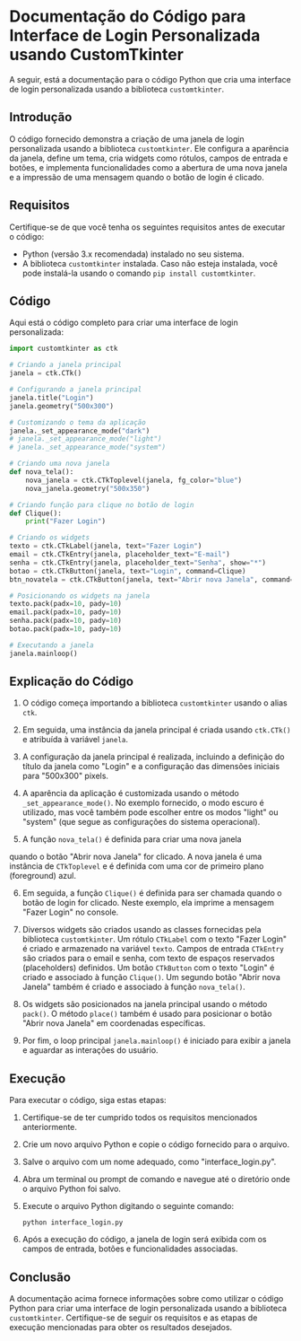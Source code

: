 # Documentação do Código para Interface de Login Personalizada usando CustomTkinter

A seguir, está a documentação para o código Python que cria uma interface de login personalizada usando a biblioteca `customtkinter`.

## Introdução

O código fornecido demonstra a criação de uma janela de login personalizada usando a biblioteca `customtkinter`. Ele configura a aparência da janela, define um tema, cria widgets como rótulos, campos de entrada e botões, e implementa funcionalidades como a abertura de uma nova janela e a impressão de uma mensagem quando o botão de login é clicado.

## Requisitos

Certifique-se de que você tenha os seguintes requisitos antes de executar o código:

- Python (versão 3.x recomendada) instalado no seu sistema.
- A biblioteca `customtkinter` instalada. Caso não esteja instalada, você pode instalá-la usando o comando `pip install customtkinter`.

## Código

Aqui está o código completo para criar uma interface de login personalizada:

```python
import customtkinter as ctk

# Criando a janela principal
janela = ctk.CTk()

# Configurando a janela principal
janela.title("Login")
janela.geometry("500x300")

# Customizando o tema da aplicação
janela._set_appearance_mode("dark")
# janela._set_appearance_mode("light")
# janela._set_appearance_mode("system")

# Criando uma nova janela
def nova_tela():
    nova_janela = ctk.CTkToplevel(janela, fg_color="blue")
    nova_janela.geometry("500x350")

# Criando função para clique no botão de login
def Clique():
    print("Fazer Login")

# Criando os widgets
texto = ctk.CTkLabel(janela, text="Fazer Login")
email = ctk.CTkEntry(janela, placeholder_text="E-mail")
senha = ctk.CTkEntry(janela, placeholder_text="Senha", show="*")
botao = ctk.CTkButton(janela, text="Login", command=Clique)
btn_novatela = ctk.CTkButton(janela, text="Abrir nova Janela", command=nova_tela).place(x=180, y=200)

# Posicionando os widgets na janela
texto.pack(padx=10, pady=10)
email.pack(padx=10, pady=10)
senha.pack(padx=10, pady=10)
botao.pack(padx=10, pady=10)

# Executando a janela
janela.mainloop()
```

## Explicação do Código

1. O código começa importando a biblioteca `customtkinter` usando o alias `ctk`.

2. Em seguida, uma instância da janela principal é criada usando `ctk.CTk()` e atribuída à variável `janela`.

3. A configuração da janela principal é realizada, incluindo a definição do título da janela como "Login" e a configuração das dimensões iniciais para "500x300" pixels.

4. A aparência da aplicação é customizada usando o método `_set_appearance_mode()`. No exemplo fornecido, o modo escuro é utilizado, mas você também pode escolher entre os modos "light" ou "system" (que segue as configurações do sistema operacional).

5. A função `nova_tela()` é definida para criar uma nova janela

 quando o botão "Abrir nova Janela" for clicado. A nova janela é uma instância de `CTkToplevel` e é definida com uma cor de primeiro plano (foreground) azul.

6. Em seguida, a função `Clique()` é definida para ser chamada quando o botão de login for clicado. Neste exemplo, ela imprime a mensagem "Fazer Login" no console.

7. Diversos widgets são criados usando as classes fornecidas pela biblioteca `customtkinter`. Um rótulo `CTkLabel` com o texto "Fazer Login" é criado e armazenado na variável `texto`. Campos de entrada `CTkEntry` são criados para o email e senha, com texto de espaços reservados (placeholders) definidos. Um botão `CTkButton` com o texto "Login" é criado e associado à função `Clique()`. Um segundo botão "Abrir nova Janela" também é criado e associado à função `nova_tela()`.

8. Os widgets são posicionados na janela principal usando o método `pack()`. O método `place()` também é usado para posicionar o botão "Abrir nova Janela" em coordenadas específicas.

9. Por fim, o loop principal `janela.mainloop()` é iniciado para exibir a janela e aguardar as interações do usuário.

## Execução

Para executar o código, siga estas etapas:

1. Certifique-se de ter cumprido todos os requisitos mencionados anteriormente.

2. Crie um novo arquivo Python e copie o código fornecido para o arquivo.

3. Salve o arquivo com um nome adequado, como "interface_login.py".

4. Abra um terminal ou prompt de comando e navegue até o diretório onde o arquivo Python foi salvo.

5. Execute o arquivo Python digitando o seguinte comando:

   ```
   python interface_login.py
   ```

6. Após a execução do código, a janela de login será exibida com os campos de entrada, botões e funcionalidades associadas.

## Conclusão

A documentação acima fornece informações sobre como utilizar o código Python para criar uma interface de login personalizada usando a biblioteca `customtkinter`. Certifique-se de seguir os requisitos e as etapas de execução mencionadas para obter os resultados desejados.
